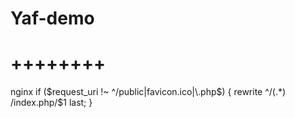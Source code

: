 Yaf-demo
========
++++++++
========
nginx 
    if ($request_uri !~ ^/public|favicon.ico|\.php$) {
        rewrite ^/(.*) /index.php/$1 last;
    }
